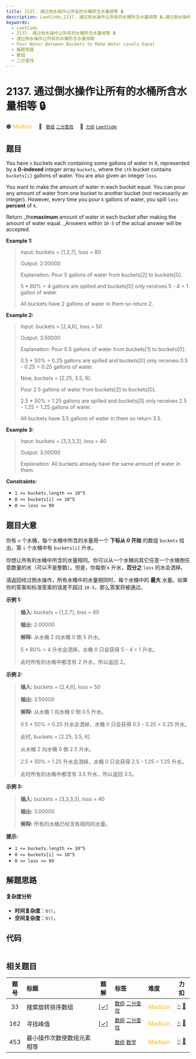 ```yaml
---
title: 2137. 通过倒水操作让所有的水桶所含水量相等 🔒
description: LeetCode,2137. 通过倒水操作让所有的水桶所含水量相等 🔒,通过倒水操作让所有的水桶所含水量相等,Pour Water Between Buckets to Make Water Levels Equal,解题思路,数组,二分查找
keywords:
  - LeetCode
  - 2137. 通过倒水操作让所有的水桶所含水量相等 🔒
  - 通过倒水操作让所有的水桶所含水量相等
  - Pour Water Between Buckets to Make Water Levels Equal
  - 解题思路
  - 数组
  - 二分查找
---
```


# 2137. 通过倒水操作让所有的水桶所含水量相等 🔒

🟠 <font color=#ffb800>Medium</font>&emsp; 🔖&ensp; [`数组`](/tag/array.md) [`二分查找`](/tag/binary-search.md)&emsp; 🔗&ensp;[`力扣`](https://leetcode.cn/problems/pour-water-between-buckets-to-make-water-levels-equal) [`LeetCode`](https://leetcode.com/problems/pour-water-between-buckets-to-make-water-levels-equal)

## 题目

You have `n` buckets each containing some gallons of water in it, represented
by a **0-indexed** integer array `buckets`, where the `ith` bucket contains
`buckets[i]` gallons of water. You are also given an integer `loss`.

You want to make the amount of water in each bucket equal. You can pour any
amount of water from one bucket to another bucket (not necessarily an
integer). However, every time you pour `k` gallons of water, you spill `loss`
**percent** of `k`.

Return _the**maximum** amount of water in each bucket after making the amount
of water equal. _Answers within `10-5` of the actual answer will be accepted.



**Example 1:**

> Input: buckets = [1,2,7], loss = 80
> 
> Output: 2.00000
> 
> Explanation: Pour 5 gallons of water from buckets[2] to buckets[0].
> 
> 5 * 80% = 4 gallons are spilled and buckets[0] only receives 5 - 4 = 1 gallon of water.
> 
> All buckets have 2 gallons of water in them so return 2.

**Example 2:**

> Input: buckets = [2,4,6], loss = 50
> 
> Output: 3.50000
> 
> Explanation: Pour 0.5 gallons of water from buckets[1] to buckets[0].
> 
> 0.5 * 50% = 0.25 gallons are spilled and buckets[0] only receives 0.5 - 0.25 = 0.25 gallons of water.
> 
> Now, buckets = [2.25, 3.5, 6].
> 
> Pour 2.5 gallons of water from buckets[2] to buckets[0].
> 
> 2.5 * 50% = 1.25 gallons are spilled and buckets[0] only receives 2.5 - 1.25 = 1.25 gallons of water.
> 
> All buckets have 3.5 gallons of water in them so return 3.5.

**Example 3:**

> Input: buckets = [3,3,3,3], loss = 40
> 
> Output: 3.00000
> 
> Explanation: All buckets already have the same amount of water in them.

**Constraints:**

  * `1 <= buckets.length <= 10^5`
  * `0 <= buckets[i] <= 10^5`
  * `0 <= loss <= 99`


## 题目大意

你有 `n` 个水桶，每个水桶中所含的水量用一个 **下标从 0 开始**  的数组 `buckets` 给出，第 `i` 个水桶中有
`buckets[i]` 升水。

你想让所有的水桶中所含的水量相同。你可以从一个水桶向其它任意一个水桶倒任意数量的水（可以不是整数）。但是，你每倒 `k` 升水，**百分之** `loss`
的水会洒掉。

请返回经过倒水操作，所有水桶中的水量相同时，每个水桶中的 **最大** 水量。如果你的答案和标准答案的误差不超过 `10-5`，那么答案将被通过。



**示例 1:**

> 
> 
> 
> 
> 
> **输入:** buckets = [1,2,7], loss = 80
> 
> **输出:** 2.00000
> 
> **解释:** 从水桶 2 向水桶 0 倒 5 升水。
> 
> 5 * 80% = 4 升水会洒掉，水桶 0 只会获得 5 - 4 = 1 升水。
> 
> 此时所有的水桶中都含有 2 升水，所以返回 2。

**示例 2:**

> 
> 
> 
> 
> 
> **输入:** buckets = [2,4,6], loss = 50
> 
> **输出:** 3.50000
> 
> **解释:** 从水桶 1 向水桶 0 倒 0.5 升水。
> 
> 0.5 * 50% = 0.25 升水会洒掉，水桶 0 只会获得 0.5 - 0.25 = 0.25 升水。
> 
> 此时, buckets = [2.25, 3.5, 6].
> 
> 
> 
> 从水桶 2 向水桶 0 倒 2.5 升水。
> 
> 2.5 * 50% = 1.25 升水会洒掉，水桶 0 只会获得 2.5 - 1.25 = 1.25 升水。
> 
> 此时所有的水桶中都含有 3.5 升水，所以返回 3.5。
> 
> 

**示例 3:**

> 
> 
> 
> 
> 
> **输入:** buckets = [3,3,3,3], loss = 40
> 
> **输出:** 3.00000
> 
> **解释:** 所有的水桶已经含有相同的水量。
> 
> 



**提示:**

  * `1 <= buckets.length <= 10^5`
  * `0 <= buckets[i] <= 10^5`
  * `0 <= loss <= 99`


## 解题思路

#### 复杂度分析

- **时间复杂度**：`O()`，
- **空间复杂度**：`O()`，

## 代码

```javascript

```

## 相关题目

<!-- prettier-ignore -->
| 题号 | 标题 | 题解 | 标签 | 难度 | 力扣 |
| :------: | :------ | :------: | :------ | :------ | :------: |
| 33 | 搜索旋转排序数组 | [[✓]](/problem/0033.md) |  [`数组`](/tag/array.md) [`二分查找`](/tag/binary-search.md) | <font color=#ffb800>Medium</font> | [🀄️](https://leetcode.cn/problems/search-in-rotated-sorted-array) [🔗](https://leetcode.com/problems/search-in-rotated-sorted-array) |
| 162 | 寻找峰值 | [[✓]](/problem/0162.md) |  [`数组`](/tag/array.md) [`二分查找`](/tag/binary-search.md) | <font color=#ffb800>Medium</font> | [🀄️](https://leetcode.cn/problems/find-peak-element) [🔗](https://leetcode.com/problems/find-peak-element) |
| 453 | 最小操作次数使数组元素相等 |  |  [`数组`](/tag/array.md) [`数学`](/tag/math.md) | <font color=#ffb800>Medium</font> | [🀄️](https://leetcode.cn/problems/minimum-moves-to-equal-array-elements) [🔗](https://leetcode.com/problems/minimum-moves-to-equal-array-elements) |